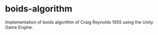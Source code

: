 # boids-algorithm
Implementation of boids algorithm of Craig Reynolds 1955 using the Unity Game Engine.
